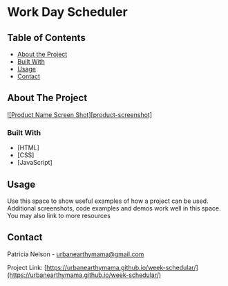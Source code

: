 # Work Day Scheduler
<!-- TABLE OF CONTENTS -->
## Table of Contents

* [About the Project](#about-the-project)
* [Built With](#built-with)
* [Usage](#usage)
* [Contact](#contact)


<!-- ABOUT THE PROJECT -->
## About The Project

[![Product Name Screen Shot][product-screenshot]](https://example.com)


### Built With

* [HTML]
* [CSS]
* [JavaScript]

<!-- USAGE EXAMPLES -->
## Usage

Use this space to show useful examples of how a project can be used. Additional screenshots, code examples and demos work well in this space. You may also link to more resources

<!-- CONTACT -->
## Contact

Patricia Nelson -  urbanearthymama@gmail.com

Project Link: [https://urbanearthymama.github.io/week-schedular/](https://urbanearthymama.github.io/week-schedular/)

